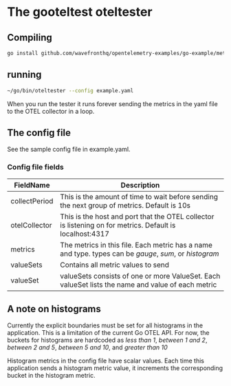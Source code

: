# The gooteltest oteltester

## Compiling
```sh
go install github.com/wavefronthq/opentelemetry-examples/go-example/metrics/gooteltest/cmd/oteltester@latest
```

## running
```sh
~/go/bin/oteltester --config example.yaml
```
When you run the tester it runs forever sending the metrics in the yaml file to the OTEL collector in a loop.

## The config file
See the sample config file in example.yaml.  
### Config file fields

| FieldName | Description |
| --------- | ----------- |
| collectPeriod | This is the amount of time to wait before sending the next group of metrics. Default is 10s |
| otelCollector | This is the host and port that the OTEL collector is listening on for metrics. Default is localhost:4317 |
| metrics | The metrics in this file. Each metric has a name and type. types can be _gauge_, _sum_, or _histogram_ |
| valueSets | Contains all metric values to send |
| valueSet | valueSets consists of one or more ValueSet. Each valueSet lists the name and value of each metric |

## A note on histograms
Currently the explicit boundaries must be set for all histograms in the application. This is a limitation of the current Go OTEL API. For now, the buckets for histograms are hardcoded as _less than 1_, _between 1 and 2_, _between 2 and 5_, _between 5 and 10_, and _greater than 10_

Histogram metrics in the config file have scalar values. Each time this application sends a histogram metric value, it increments the corresponding bucket in the histogram metric.
